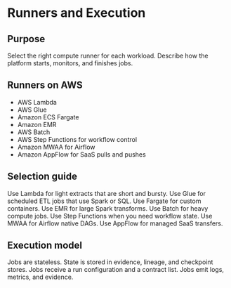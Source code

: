 # Runners and Execution

## Purpose
Select the right compute runner for each workload.
Describe how the platform starts, monitors, and finishes jobs.

## Runners on AWS
- AWS Lambda
- AWS Glue
- Amazon ECS Fargate
- Amazon EMR
- AWS Batch
- AWS Step Functions for workflow control
- Amazon MWAA for Airflow
- Amazon AppFlow for SaaS pulls and pushes

## Selection guide
Use Lambda for light extracts that are short and bursty.
Use Glue for scheduled ETL jobs that use Spark or SQL.
Use Fargate for custom containers.
Use EMR for large Spark transforms.
Use Batch for heavy compute jobs.
Use Step Functions when you need workflow state.
Use MWAA for Airflow native DAGs.
Use AppFlow for managed SaaS transfers.

## Execution model
Jobs are stateless.
State is stored in evidence, lineage, and checkpoint stores.
Jobs receive a run configuration and a contract list.
Jobs emit logs, metrics, and evidence.
